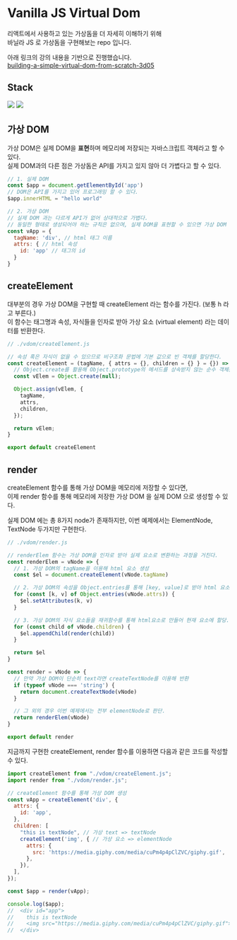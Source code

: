 # Vanilla JS Virtual Dom
리액트에서 사용하고 있는 가상돔을 더 자세히 이해하기 위해   
바닐라 JS 로 가상돔을 구현해보는 repo 입니다.  

아래 링크의 강의 내용을 기반으로 진행했습니다.  
[building-a-simple-virtual-dom-from-scratch-3d05](https://dev.to/ycmjason/building-a-simple-virtual-dom-from-scratch-3d05)

## Stack
<p align="left">
  <img src="https://img.shields.io/badge/Html-E34F26?style=for-the-badge&logo=html5&logoColor=white">
  <img src="https://img.shields.io/badge/javascript-F7DF1E?style=for-the-badge&logo=javascript&logoColor=black">
</p>

## 가상 DOM
가상 DOM은 실제 DOM을 **표현**하며 메모리에 저장되는 자바스크립트 객체라고 할 수 있다.  
실제 DOM과의 다른 점은 가상돔은 API를 가지고 있지 않아 더 가볍다고 할 수 있다.

```javascript
// 1. 실제 DOM
const $app = document.getElementById('app')
// DOM은 API를 가지고 있어 프로그래밍 할 수 있다.
$app.innerHTML = "hello world"

// 2. 가상 DOM
// 실제 DOM 과는 다르게 API가 없어 상대적으로 가볍다.
// 동일한 형태로 생성되어야 하는 규칙은 없으며, 실제 DOM을 표현할 수 있으면 가상 DOM 이라고 할 수 있다.
const vApp = {
  tagName: 'div', // html 태그 이름
  attrs: { // html 속성
    id: 'app' // 태그의 id
  }
}
```

## createElement
대부분의 경우 가상 DOM을 구현할 때 createElement 라는 함수를 가진다. (보통 h 라고 부른다.)  
이 함수는 태그명과 속성, 자식들을 인자로 받아 가상 요소 (virtual element) 라는 데이터를 반환한다.

```javascript
// ./vdom/createElement.js

// 속성 혹은 자식이 없을 수 있으므로 비구조화 문법에 기본 값으로 빈 객체를 할당한다.
const createElement = (tagName, { attrs = {}, children = {} } = {}) => {
  // Object.create를 활용해 Object.prototype의 메서드를 상속받지 않는 순수 객체를 생성할 수 있다.
  const vElem = Object.create(null);

  Object.assign(vElem, {
    tagName,
    attrs,
    children,
  });

  return vElem;
}

export default createElement
```

## render
createElement 함수를 통해 가상 DOM을 메모리에 저장할 수 있다면,  
이제 render 함수를 통해 메모리에 저장한 가상 DOM 을 실제 DOM 으로 생성할 수 있다.

실제 DOM 에는 총 8가지 node가 존재하지만, 이번 예제에서는 ElementNode, TextNode 두가지만 구현한다.
```javascript
// ./vdom/render.js

// renderElem 함수는 가상 DOM을 인자로 받아 실제 요소로 변환하는 과정을 거친다.
const renderElem = vNode => {
  // 1. 가상 DOM의 tagName을 이용해 html 요소 생성 
  const $el = document.createElement(vNode.tagName)

  // 2. 가상 DOM의 속성을 Object.entries를 통해 [key, value]로 받아 html 요소에 할당
  for (const [k, v] of Object.entries(vNode.attrs)) {
    $el.setAttributes(k, v)
  }

  // 3. 가상 DOM의 자식 요소들을 재귀함수를 통해 html요소로 만들어 현재 요소에 할당.
  for (const child of vNode.children) {
    $el.appendChild(render(child))
  }

  return $el
}

const render = vNode => {
  // 만약 가상 DOM이 단순히 text라면 createTextNode를 이용해 반환
  if (typeof vNode === 'string') {
    return document.createTextNode(vNode)
  }

  // 그 외의 경우 이번 예제에서는 전부 elementNode로 판단.
  return renderElem(vNode)
}

export default render
```

지금까지 구현한 createElement, render 함수를 이용하면 다음과 같은 코드를 작성할 수 있다.
```javascript
import createElement from "./vdom/createElement.js";
import render from "./vdom/render.js";

// createElement 함수를 통해 가상 DOM 생성
const vApp = createElement('div', {
  attrs: {
    id: 'app',
  },
  children: [
    "this is textNode", // 가상 text => textNode
    createElement('img', { // 가상 요소 => elementNode
      attrs: {
        src: 'https://media.giphy.com/media/cuPm4p4pClZVC/giphy.gif',
      },
    }),
  ],
});

const $app = render(vApp);

console.log($app);
//  <div id="app">
//    this is textNode
//    <img src="https://media.giphy.com/media/cuPm4p4pClZVC/giphy.gif">
//  </div>
```